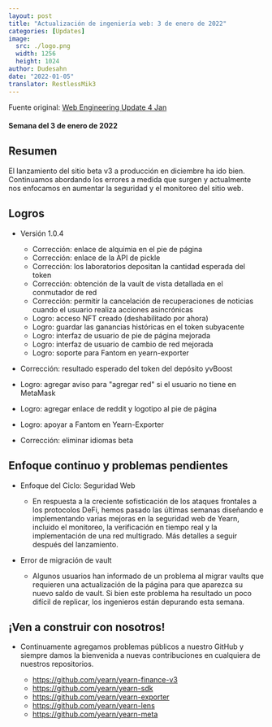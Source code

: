 ```yaml
---
layout: post
title: "Actualización de ingeniería web: 3 de enero de 2022"
categories: [Updates]
image:
  src: ./logo.png
  width: 1256
  height: 1024
author: Dudesahn
date: "2022-01-05"
translator: RestlessMik3
---
```


Fuente original: [Web Engineering Update 4 Jan](https://yearnweb.substack.com/p/update-jan-5-2022)

#### Semana del 3 de enero de 2022

## **Resumen**

El lanzamiento del sitio beta v3 a producción en diciembre ha ido bien. Continuamos abordando los errores a medida que surgen y actualmente nos enfocamos en aumentar la seguridad y el monitoreo del sitio web.

## **Logros**

- Versión 1.0.4
  - Corrección: enlace de alquimia en el pie de página
  - Corrección: enlace de la API de pickle
  - Corrección: los laboratorios depositan la cantidad esperada del token
  - Corrección: obtención de la vault de vista detallada en el conmutador de red
  - Corrección: permitir la cancelación de recuperaciones de noticias cuando el usuario realiza acciones asincrónicas
  - Logro: acceso NFT creado (deshabilitado por ahora)
  - Logro: guardar las ganancias históricas en el token subyacente
  - Logro: interfaz de usuario de pie de página mejorada
  - Logro: interfaz de usuario de cambio de red mejorada
  - Logro: soporte para Fantom en yearn-exporter

- Corrección: resultado esperado del token del depósito yvBoost
- Logro: agregar aviso para "agregar red" si el usuario no tiene en MetaMask
- Logro: agregar enlace de reddit y logotipo al pie de página
- Logro: apoyar a Fantom en Yearn-Exporter
- Corrección: eliminar idiomas beta

## **Enfoque continuo y problemas pendientes**

- Enfoque del Ciclo: Seguridad Web
  - En respuesta a la creciente sofisticación de los ataques frontales a los protocolos DeFi, hemos pasado las últimas semanas diseñando e implementando varias mejoras en la seguridad web de Yearn, incluido el monitoreo, la verificación en tiempo real y la implementación de una red multigrado. Más detalles a seguir después del lanzamiento.

- Error de migración de vault
  - Algunos usuarios han informado de un problema al migrar vaults que requieren una actualización de la página para que aparezca su nuevo saldo de vault. Si bien este problema ha resultado un poco difícil de replicar, los ingenieros están depurando esta semana.

## **¡Ven a construir con nosotros!**

- Continuamente agregamos problemas públicos a nuestro GitHub y siempre damos la bienvenida a nuevas contribuciones en cualquiera de nuestros repositorios.

  - https://github.com/yearn/yearn-finance-v3
  - https://github.com/yearn/yearn-sdk
  - https://github.com/yearn/yearn-exporter
  - https://github.com/yearn/yearn-lens
  - https://github.com/yearn/yearn-meta
